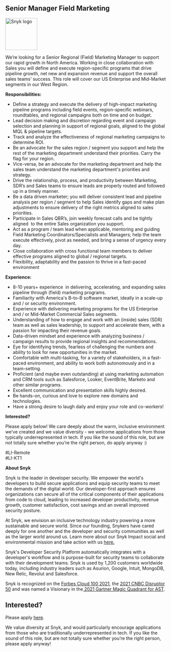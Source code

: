 Senior Manager Field Marketing
---

<img src="https://res.cloudinary.com/snyk/image/upload/v1537345894/press-kit/brand/logo-black.png" width="100" alt="Snyk logo" />

<p><span style="font-weight: 400;">We’re looking for a Senior Regional (Field) Marketing Manager to support our rapid growth in North America. Working in close collaboration with Sales you will define and execute region-specific programs that drive pipeline growth, net new and expansion revenue and support the overall sales teams’ success. This role will cover our US Enterprise and Mid-Market segments in our West Region.&nbsp;</span></p>
<p><strong>Responsibilities:</strong></p>
<ul>
<li style="font-weight: 400;"><span style="font-weight: 400;">Define a strategy and execute the delivery of high-impact marketing pipeline programs including field events, region-specific webinars, roundtables, and regional campaigns both on time and on budget.</span></li>
<li style="font-weight: 400;"><span style="font-weight: 400;">Lead decision making and discretion regarding event and campaign selection and planning in support of regional goals, aligned to the global MQL &amp; pipeline targets.</span></li>
<li style="font-weight: 400;"><span style="font-weight: 400;">Track and analyze the effectiveness of regional marketing campaigns to determine ROI.</span></li>
<li style="font-weight: 400;"><span style="font-weight: 400;">Be an advocate for the sales region / segment you support and help the rest of the marketing department understand their priorities. Carry the flag for your region.</span></li>
<li style="font-weight: 400;"><span style="font-weight: 400;">Vice-versa, be an advocate for the marketing department and help the sales team understand the marketing department's priorities and strategy.</span></li>
<li style="font-weight: 400;"><span style="font-weight: 400;">Drive the relationship, process, and productivity between Marketing, SDR’s and Sales teams to ensure leads are properly routed and followed up in a timely manner.</span></li>
<li style="font-weight: 400;"><span style="font-weight: 400;">Be a data driven marketer; you will deliver consistent lead and pipeline analysis per region / segment to help Sales identify gaps and make plan adjustments to ensure delivery of the right metrics aligned to sales priorities.</span></li>
<li style="font-weight: 400;"><span style="font-weight: 400;">Participate in Sales QBR’s, join weekly forecast calls and be tightly aligned&nbsp; to the entire Sales organization you support.&nbsp;</span></li>
<li style="font-weight: 400;"><span style="font-weight: 400;">Act as a program / team lead when applicable, mentoring and guiding Field Marketing Coordinators/Specialists and Managers; help the team execute effectively, pivot as needed, and bring a sense of urgency every day.</span></li>
<li style="font-weight: 400;"><span style="font-weight: 400;">Close collaboration with cross functional team members to deliver effective programs aligned to global / regional targets.</span></li>
<li style="font-weight: 400;"><span style="font-weight: 400;">Flexibility, adaptability and the passion to thrive in a fast-paced environment</span></li>
</ul>
<p><strong>Experience:</strong></p>
<ul>
<li style="font-weight: 400;"><span style="font-weight: 400;">8-10 years+ experience&nbsp; in delivering, accelerating, and expanding sales pipeline through (field) marketing programs.</span></li>
<li style="font-weight: 400;"><span style="font-weight: 400;">Familiarity with America's B-to-B software market, ideally in a scale-up and / or security environment.</span></li>
<li style="font-weight: 400;"><span style="font-weight: 400;">Experience with delivering marketing programs for the US Enterprise and / or Mid-Market Commercial Sales segments.</span></li>
<li style="font-weight: 400;"><span style="font-weight: 400;">Understanding of how to engage and work with an (inside) sales (SDR) team as well as sales leadership, to support and accelerate them, with a passion for impacting their revenue goals.</span></li>
<li style="font-weight: 400;"><span style="font-weight: 400;">Data-driven mindset and experience with analyzing business / campaign results to provide regional insights and recommendations.</span></li>
<li style="font-weight: 400;"><span style="font-weight: 400;">Eye for identifying trends, fearless of challenging the numbers and ability to look for new opportunities in the market.&nbsp;</span></li>
<li style="font-weight: 400;"><span style="font-weight: 400;">Comfortable with multi-tasking, for a variety of stakeholders, in a fast-paced environment, and ability to work both autonomously and in a team-setting.</span></li>
<li style="font-weight: 400;"><span style="font-weight: 400;">Proficient (and maybe even outstanding) at using marketing automation and CRM tools such as Salesforce, Looker, EventBrite, Marketo and other similar programs.&nbsp;</span></li>
<li style="font-weight: 400;"><span style="font-weight: 400;">Excellent communication and presentation skills highly desired.</span></li>
<li style="font-weight: 400;"><span style="font-weight: 400;">Be hands-on, curious and love to explore new domains and technologies.</span></li>
<li style="font-weight: 400;"><span style="font-weight: 400;">Have a strong desire to laugh daily and enjoy your role and co-workers!</span></li>
</ul>
<p><strong>Interested?</strong></p>
<p><span style="font-weight: 400;">Please apply below! We care deeply about the warm, inclusive environment we’ve created and we value diversity - we welcome applications from those typically underrepresented in tech. If you like the sound of this role, but are not totally sure whether you’re the right person, do apply anyway :)</span></p>
<p>#LI-Remote<br>#LI-KT1</p><div class="content-conclusion"><p><strong>About Snyk</strong></p>
<p><span style="font-weight: 400;">Snyk is the leader in developer security. We empower the world's developers to build secure applications and equip security teams to meet the demands of the digital world. Our developer-first approach ensures organizations can secure all of the critical components of their applications from code to cloud, leading to increased developer productivity, revenue growth, customer satisfaction, cost savings and an overall improved security posture.&nbsp;</span></p>
<p><span style="font-weight: 400;">At Snyk, we envision an inclusive technology industry powering a more sustainable and secure world.</span> <span style="font-weight: 400;">Since our founding, Snykers have cared deeply for one another and the developer and security communities as well as the larger world around us. Learn more about our Snyk Impact social and environmental mission and take action with us </span><a href="https://snyk.io/about/snyk-impact/"><span style="font-weight: 400;">here.</span></a></p>
<p><span style="font-weight: 400;">Snyk's Developer Security Platform automatically integrates with a developer's workflow and is purpose-built for security teams to collaborate with their development teams. Snyk is used by 1,200 customers worldwide today, including industry leaders such as Asurion, Google, Intuit, MongoDB, New Relic, Revolut and Salesforce.</span></p>
<p><span style="font-weight: 400;">Snyk is recognized on the </span><a href="https://www.forbes.com/cloud100/#6f24b5ba5f94"><span style="font-weight: 400;">Forbes Cloud 100 2021</span></a><span style="font-weight: 400;">, the </span><a href="https://www.cnbc.com/2021/05/25/these-are-the-2021-cnbc-disruptor-50-companies.html"><span style="font-weight: 400;">2021 CNBC Disruptor 50</span></a><span style="font-weight: 400;"> and was named a Visionary in the</span><a href="https://snyk.io/blog/snyk-visionary-2021-gartner-magic-quadrant-for-ast/"><span style="font-weight: 400;"> 2021 Gartner Magic Quadrant for AST</span></a><span style="font-weight: 400;">.</span></p></div>

Interested?
---

Please apply [here](https://boards.greenhouse.io/snyk/jobs/5970439002#app).

We value diversity at Snyk, and would particularly encourage applications from those who are traditionally underrepresented in tech.
If you like the sound of this role, but are not totally sure whether you’re the right person, please apply anyway!
